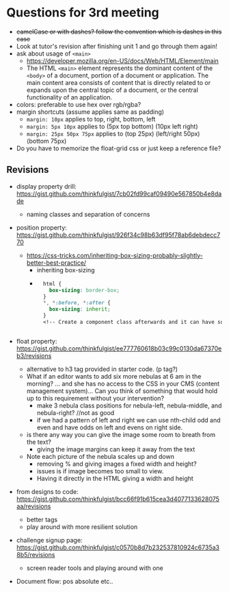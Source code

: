 




# Questions for 3rd meeting
- ~~camelCase or with dashes? follow the convention which is dashes in this case~~
- Look at tutor's revision after finishing unit 1 and go through them again!
- ask about usage of `<main>` 
	- https://developer.mozilla.org/en-US/docs/Web/HTML/Element/main
  	- The HTML `<main>` element represents the dominant content of the `<body>` of a document, portion of a document or application. The main content area consists of content that is directly related to or expands upon the central topic of a document, or the central functionality of an application.
- colors: preferable to use hex over rgb/rgba?
- margin shortcuts (assume applies same as padding)
	- `margin: 10px` applies to top, right, bottom, left
	- `margin: 5px 10px` applies to (5px top bottom) (10px left right)
	- `margin: 25px 50px 75px` applies to (top 25px) (left/right 50px) (bottom 75px)
- Do you have to memorize the float-grid css or just keep a reference file?

## Revisions
- display property drill: https://gist.github.com/thinkfulgist/7cb02fd99caf09490e567850b4e8dade
	- naming classes and separation of concerns
- position property: https://gist.github.com/thinkfulgist/926f34c98b63df95f78ab6debdecc770
	- https://css-tricks.com/inheriting-box-sizing-probably-slightly-better-best-practice/
		- inheriting box-sizing
		- ```CSS
			html {
			  box-sizing: border-box;
			}
			*, *:before, *:after {
			  box-sizing: inherit;
			}
			<!-- Create a component class afterwards and it can have something different-->
		```
- float property: https://gist.github.com/thinkfulgist/ee777760618b03c99c0130da67370eb3/revisions
	- alternative to h3 tag provided in starter code. (p tag?)
	- What if an editor wants to add six more nebulas at 6 am in the morning? ... and she has no access to the CSS in your CMS (content management system)... Can you think of something that would hold up to this requirement without your intervention?
		- make 3 nebula class positions for nebula-left, nebula-middle, and nebula-right? //not as good
		- if we had a pattern of left and right we can use nth-child odd and even and have odds on left and evens on right side. 
	- is there any way you can give the image some room to breath from the text?
		- giving the image margins can keep it away from the text
	- Note each picture of the nebula scales up and down
		- removing % and giving images a fixed width and height?
		- issues is if image becomes too small to view.
		- Having it directly in the HTML giving a width and height
- from designs to code: https://gist.github.com/thinkfulgist/bcc66f91b615cea3d4077133628075aa/revisions
	- better tags
	- play around with more resilient solution
- challenge signup page: https://gist.github.com/thinkfulgist/c0570b8d7b232537810924c6735a38b5/revisions
	- screen reader tools and playing around with one



- Document flow: pos absolute etc..